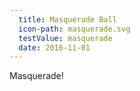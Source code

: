 ```yaml
---
  title: Masquerade Ball
  icon-path: masquerade.svg
  testValue: masquerade
  date: 2016-11-01
---
```

Masquerade!
